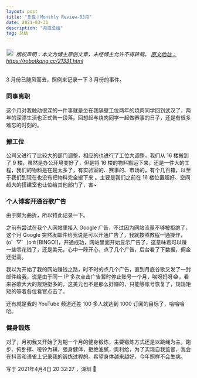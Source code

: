 ```yaml
---
layout: post
title: "复盘丨Monthly Review-03月"
date: 2021-03-31 
description: "月度总结"
tag: 总结
---   
```


<h6><img src="https://robotkang-1257995526.cos.ap-chengdu.myqcloud.com/icon/copyright.png" alt="copyright" style="display:inline;margin-bottom: -5px;" width="20" height="20"> 版权声明：本文为博主原创文章，未经博主允许不得转载。
<a target="_blank" href="https://robotkang.cc/21331.html">原文地址：https://robotkang.cc/21331.html </a>
</h6>                           

3 月份已随风而去，照例来记录一下 3 月份的事件。       

### 同事离职          
这个月对我触动很深的一件事就是坐在我隔壁工位两年的烧肉同学回到武汉了，两年的深漂生活也正式告一段落。回想起与烧肉同学一起做赛事的日子，还是有很多难忘的时刻的。         


### 搬工位
公司又进行了比较大的部门调整，相应的也进行了工位大调整，我们从 16 楼搬到了 9 楼，虽然是办公环境变好了，但是将 16 楼的物料搬运下来，还是一件大的工程，我们的物料是在是太多了，有实验室的、赛事的、市场的，有个几百箱，以至于我们到现在也没有把物料完全搬下来 。主要是我们之前在 16 楼位置超好、空间超大的搭建室也让位给其他部门了，害~      


### 个人博客开通谷歌广告      

由于颇为曲折，所以特此记录一下。            

之前有尝试在我个人网站里接入 Google 广告，不过因为网站流量不够被拒绝了，这个月 Google 突然发邮件给我说是可以开通广告了，我就按照教程一通操作，(o゜▽゜)o☆[BINGO!]，开通成功，网站里面开始显示广告了，这意味着可以赚一些零花钱了，还是美元，心中一阵开心，点了几个广告，后台看了下数据，佣金还挺高。        

我以为开始了我的网站赚钱之路，时不时的点几个广告，直到月底谷歌又发了一封邮件给我，说是由于同一 IP 多次点击广告暂时停止账号一个月，唉呀妈呀😂，看来谷歌大大的规矩挺多的，这美元也不是那么好赚的，只能等账号恢复了，规规矩矩的等着各位看官点击了。     

还有就是我的 YouTube 频道还差 100 多人就达到 1000 订阅的目标了，哈哈哈哈。       


### 健身锻炼        

对了，月初我又开始了为期一个月的健身锻炼，主要锻炼方式还是以跳绳为主，跑步、俯卧撑、哑铃为辅，强身健体，拒绝油腻，奥利给，为了实现自我监督，我会在抖音和语雀上记录我的锻炼过程的。希望身体越来越好，今年照样不会生病。        

写于 2021年4月4日 20:32:27 ，深圳 🎈             

